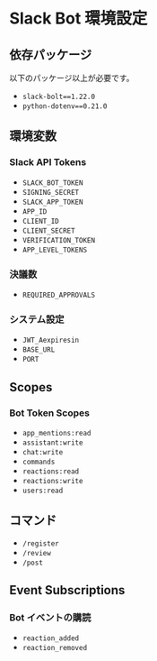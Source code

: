 # Slack Bot 環境設定

## 依存パッケージ
以下のパッケージ以上が必要です。

- `slack-bolt==1.22.0`
- `python-dotenv==0.21.0`

## 環境変数

### Slack API Tokens
- `SLACK_BOT_TOKEN`
- `SIGNING_SECRET`
- `SLACK_APP_TOKEN`
- `APP_ID`
- `CLIENT_ID`
- `CLIENT_SECRET`
- `VERIFICATION_TOKEN`
- `APP_LEVEL_TOKENS`

### 決議数
- `REQUIRED_APPROVALS`

### システム設定
- `JWT_Aexpiresin`
- `BASE_URL`
- `PORT`

## Scopes

### Bot Token Scopes
- `app_mentions:read`
- `assistant:write`
- `chat:write`
- `commands`
- `reactions:read`
- `reactions:write`
- `users:read`

## コマンド
- `/register`
- `/review`
- `/post`

## Event Subscriptions

### Bot イベントの購読
- `reaction_added`
- `reaction_removed`
